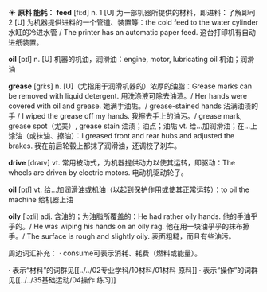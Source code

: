 ☀ <span class="category">**原料 能耗：**</span>
<span class="vocabulary">**feed**</span> [fi:d] 
<span class="definition">n. 1 [U] 为一部机器所提供的材料，即进料：</span>了解即可 <span class="definition">2 [U] 为机器提供进料的一个管道、装置等：</span>the cold feed to the water cylinder 水缸的冷进水管 / The printer has an automatic paper feed. 这台打印机有自动进纸装置。

<span class="vocabulary">**oil**</span> [ɒɪl] 
<span class="definition">n. [U] 机器的机油，润滑油：</span>engine, motor, lubricating oil 机油；润滑油
           
<span class="vocabulary">**grease**</span> [gri:s]
<span class="definition">n. [U]（尤指用于润滑机器的）浓厚的油脂：</span>Grease marks can be removed with liquid detergent. 用洗涤液可除去油渍。/ Her hands were covered with oil and grease. 她满手油垢。/ grease-stained hands 沾满油渍的手 / I wiped the grease off my hands. 我擦去手上的油污。/ grease mark, grease spot（尤美）, grease stain 油渍；油点；油垢 <span class="definition">vt. 给…加润滑油；在…上涂油（或抹油、擦油）：</span>I greased front and rear hubs and adjusted the brakes. 我在前后轮毂上都抹了润滑油，还调校了刹车。
           
<span class="vocabulary">**drive**</span> [draɪv] 
<span class="definition">vt. 常用被动式，为机器提供动力以使其运转，即驱动：</span>The wheels are driven by electric motors. 电动机驱动轮子。

<span class="vocabulary">**oil**</span> [ɒɪl] 
<span class="definition">vt. 给…加润滑油或机油（以起到保护作用或使其正常运转）：</span>to oil the machine 给机器上油
           
<span class="vocabulary">**oily**</span> [ˈɔɪli]
<span class="definition">adj. 含油的；为油脂所覆盖的：</span>He had rather oily hands. 他的手油乎乎的。/ He was wiping his hands on an oily rag. 他在用一块油乎乎的抹布擦手。/ The surface is rough and slightly oily. 表面粗糙，而且有些油污。

周边词汇补充：
· consume可表示消耗、耗费（燃料或能量）。

· 表示“材料”的词群见[[../../02专业学科/10材料/01材料 原料]]
· 表示“操作”的词群见[[../../35基础运动/04操作 练习]]
